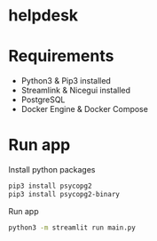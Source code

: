 # helpdesk

# Requirements
- Python3 & Pip3 installed
- Streamlink & Nicegui installed
- PostgreSQL
- Docker Engine & Docker Compose

# Run app
Install python packages
```bash
pip3 install psycopg2
pip3 install psycopg2-binary
```

Run app
```bash
python3 -m streamlit run main.py
```